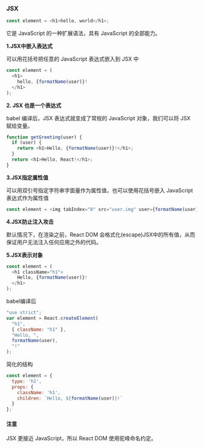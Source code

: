 ### JSX

```js
const element = <h1>hello, world</h1>;
```
它是 JavaScript 的一种扩展语法，具有 JavaScript 的全部能力。

**1.JSX中嵌入表达式**

可以用花括号把任意的 JavaScript 表达式嵌入到 JSX 中

```js
const element = (
  <h1>
    hello, {formatName(user)}!
  </h1>
);
```

**2. JSX 也是一个表达式**

babel 编译后，JSX 表达式就变成了常规的 JavaScript 对象，我们可以将 JSX 赋给变量。

```js
function getGreeting(user) {
  if (user) {
    return <h1>Hello, {formatName(user)}!</h1>;
  }
  return <h1>Hello, React!</h1>;
}
```

**3.JSX指定属性值**

可以用双引号指定字符串字面量作为属性值，也可以使用花括号嵌入 JavaScript 表达式作为属性值

```js
const element = <img tabIndex="0" src="user.img" user={formatName(user)} />;
```

**4.JSX防止注入攻击**

默认情况下，在渲染之前，React DOM 会格式化(escape)JSX中的所有值，从而保证用户无法注入任何应用之外的代码。

**5.JSX表示对象**

```js
const element = (
  <h1 className="h1">
    Hello, {formatName(user)}!
  </h1>
);
```

babel编译后

```js
"use strict";
var element = React.createElement(
  "h1",
  { className: "h1" },
  "Hello, ",
  formatName(user),
  "!"
);
```

简化的结构

```js
const element = {
  type: 'h1',
  props: {
    className: 'h1',
    children: `Hello, ${formatName(user)}!`
  }
};
```

#### 注意

JSX 更接近 JavaScript，所以 React DOM 使用驼峰命名约定。
